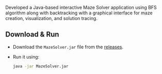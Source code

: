 Developed a Java-based interactive Maze Solver application using BFS algorithm along with backtracking with a graphical interface for maze creation, visualization, and solution tracing.

## Download & Run

- Download the `MazeSolver.jar` file from the [releases](https://github.com/Debangshu21/MazeSolver-mini/MazeSolver/releases/MazeSolver.zip).
- Run it using:

  ```bash
  java -jar MazeSolver.jar
